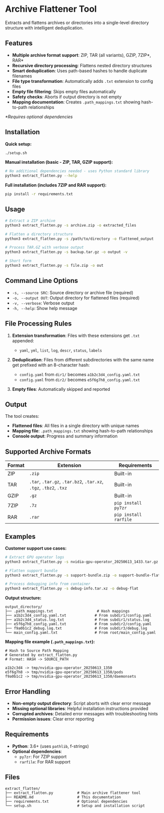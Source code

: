 # Archive Flattener Tool

Extracts and flattens archives or directories into a single-level directory structure with intelligent deduplication.

## Features

- **Multiple archive format support**: ZIP, TAR (all variants), GZIP, 7ZIP*, RAR*
- **Recursive directory processing**: Flattens nested directory structures
- **Smart deduplication**: Uses path-based hashes to handle duplicate filenames
- **File type transformation**: Automatically adds `.txt` extension to config files
- **Empty file filtering**: Skips empty files automatically
- **Safety checks**: Aborts if output directory is not empty
- **Mapping documentation**: Creates `.path_mappings.txt` showing hash-to-path relationships

*\*Requires optional dependencies*

## Installation

**Quick setup:**
```bash
./setup.sh
```

**Manual installation (basic - ZIP, TAR, GZIP support):**
```bash
# No additional dependencies needed - uses Python standard library
python3 extract_flatten.py --help
```

**Full installation (includes 7ZIP and RAR support):**
```bash
pip install -r requirements.txt
```

## Usage

```bash
# Extract a ZIP archive
python3 extract_flatten.py -s archive.zip -o extracted_files

# Flatten a directory structure
python3 extract_flatten.py -s /path/to/directory -o flattened_output

# Process TAR.GZ with verbose output
python3 extract_flatten.py -s backup.tar.gz -o output -v

# Short form
python3 extract_flatten.py -s file.zip -o out
```

## Command Line Options

- `-s, --source SRC`: Source directory or archive file (required)
- `-o, --output OUT`: Output directory for flattened files (required)
- `-v, --verbose`: Verbose output
- `-h, --help`: Show help message

## File Processing Rules

1. **Extension transformation**: Files with these extensions get `.txt` appended:
   - `yaml`, `yml`, `list`, `log`, `descr`, `status`, `labels`

2. **Deduplication**: Files from different subdirectories with the same name get prefixed with an 8-character hash:
   - `config.yaml` from `dir1/` becomes `a1b2c3d4_config.yaml.txt`
   - `config.yaml` from `dir2/` becomes `e5f6g7h8_config.yaml.txt`

3. **Empty files**: Automatically skipped and reported

## Output

The tool creates:
- **Flattened files**: All files in a single directory with unique names
- **Mapping file**: `.path_mappings.txt` showing hash-to-path relationships
- **Console output**: Progress and summary information

## Supported Archive Formats

| Format | Extension | Requirements |
|--------|-----------|--------------|
| ZIP | `.zip` | Built-in |
| TAR | `.tar`, `.tar.gz`, `.tar.bz2`, `.tar.xz`, `.tgz`, `.tbz2`, `.txz` | Built-in |
| GZIP | `.gz` | Built-in |
| 7ZIP | `.7z` | `pip install py7zr` |
| RAR | `.rar` | `pip install rarfile` |

## Examples

**Customer support use cases:**
```bash
# Extract GPU operator logs
python3 extract_flatten.py -s nvidia-gpu-operator_20250613_1433.tar.gz -o gpu-logs-extracted

# Flatten support bundle
python3 extract_flatten.py -s support-bundle.zip -o support-bundle-flat

# Process debugging info from container
python3 extract_flatten.py -s debug-info.tar.xz -o debug-flat
```

**Output structure:**
```
output_directory/
├── .path_mappings.txt                    # Hash mappings
├── a1b2c3d4_config.yaml.txt             # From subdir1/config.yaml
├── a1b2c3d4_status.log.txt              # From subdir1/status.log
├── e5f6g7h8_config.yaml.txt             # From subdir2/config.yaml
├── f9a0b1c2_debug.log.txt               # From subdir3/debug.log
└── main_config.yaml.txt                 # From root/main_config.yaml
```

**Mapping file example (`.path_mappings.txt`):**
```
# Hash to Source Path Mapping
# Generated by extract_flatten.py
# Format: HASH -> SOURCE_PATH

a1b2c3d4 -> tmp/nvidia-gpu-operator_20250613_1350
e5f6g7h8 -> tmp/nvidia-gpu-operator_20250613_1350/pods
f9a0b1c2 -> tmp/nvidia-gpu-operator_20250613_1350/daemonsets
```

## Error Handling

- **Non-empty output directory**: Script aborts with clear error message
- **Missing optional libraries**: Helpful installation instructions provided
- **Corrupted archives**: Detailed error messages with troubleshooting hints
- **Permission issues**: Clear error reporting

## Requirements

- **Python**: 3.6+ (uses `pathlib`, f-strings)
- **Optional dependencies**:
  - `py7zr`: For 7ZIP support
  - `rarfile`: For RAR support

## Files

```
extract_flatten/
├── extract_flatten.py           # Main archive flattener tool
├── README.md                    # This documentation
├── requirements.txt             # Optional dependencies
└── setup.sh                     # Setup and installation script
```
